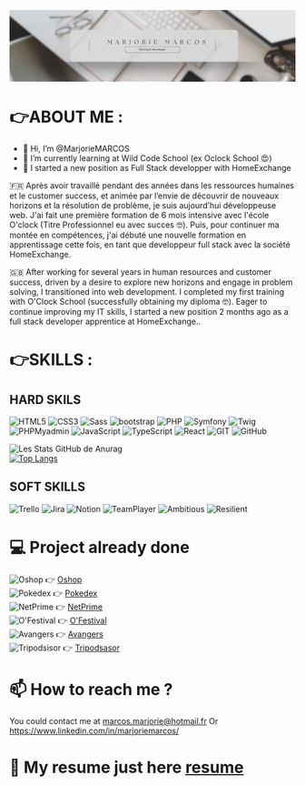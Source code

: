 ![Cover](https://github.com/MarjorieMARCOS/MarjorieMARCOS/blob/main/banner.png)

# 👉ABOUT ME : 

- 👋 Hi, I’m @MarjorieMARCOS 
- 🌱 I’m currently learning at Wild Code School (ex Oclock School 😍)
- 💞️ I started a new position as Full Stack developper with HomeExchange

🇫🇷 Après avoir travaillé pendant des années dans les ressources humaines et le customer success, et animée par l’envie de découvrir de nouveaux horizons et
la résolution de problème, je suis aujourd’hui développeuse web. J'ai fait une première formation de 6 mois intensive avec l'école O'clock (Titre Professionnel eu avec succes 🤓).
Puis, pour continuer ma montée en compétences, j'ai débuté une nouvelle formation en apprentissage cette fois, en tant que developpeur full stack avec la société HomeExchange.

🇬🇧 After working for several years in human resources and customer success, driven by a desire to explore new horizons and engage in problem solving, I transitioned into web development. I completed my first training with O'Clock School (successfully obtaining my diploma 🤓).
Eager to continue improving my IT skills, I started a new position 2 months ago as a full stack developer apprentice at HomeExchange.. 

# 👉SKILLS : 
## HARD SKILS
<p>   
    <img alt="HTML5" src="https://img.shields.io/badge/HTML5-E34F26?style=for-the-badge&logo=html5&logoColor=white" />
    <img alt="CSS3" src="https://img.shields.io/badge/CSS3-1572B6?style=for-the-badge&logo=css3&logoColor=white" />
    <img alt="Sass" src="https://img.shields.io/badge/Sass-CC6699?style=for-the-badge&logo=sass&logoColor=white" />
    <img alt="bootstrap" src="https://img.shields.io/badge/Bootstrap-7952B3?logo=bootstrap&logoColor=fff&style=for-the-badge" />
    <img alt="PHP" src="https://img.shields.io/badge/PHP-777BB4?style=for-the-badge&logo=php&logoColor=white" />
    <img alt="Symfony" src="https://img.shields.io/badge/Symfony-000?logo=symfony&logoColor=fff&style=for-the-badge" />
    <img alt="Twig" src="https://img.shields.io/badge/Twig-000?logo=twig&logoColor=fff&style=for-the-badge" />
    <img alt="PHPMyadmin" src="https://img.shields.io/badge/phpMyAdmin-6C78AF?logo=phpmyadmin&logoColor=fff&style=for-the-badge" />
    <img alt="JavaScript" src="https://img.shields.io/badge/JavaScript-F7DF1E?style=for-the-badge&logo=javascript&logoColor=black" />
    <img alt="TypeScript" src="https://img.shields.io/badge/TypeScript-007ACC?style=for-the-badge&logo=typescript&logoColor=white" />
    <img alt="React" src="https://img.shields.io/badge/React-20232A?style=for-the-badge&logo=react&logoColor=61DAFB" />
    <img alt="GIT" src="https://img.shields.io/badge/GIT-E44C30?style=for-the-badge&logo=git&logoColor=white" />
    <img alt="GitHub" src="https://img.shields.io/badge/GitHub-100000?style=for-the-badge&logo=github&logoColor=white" />
</p>

![Les Stats GitHub de Anurag](https://github-readme-stats.vercel.app/api?username=marjoriemarcos&show_icons=true&theme=radical)
<br>
[![Top Langs](https://github-readme-stats.vercel.app/api/top-langs/?username=marjoriemarcos&layout=compact&theme=radical)](https://github.com/marjoriemarcos/github-readme-stats)
<br>


## SOFT SKILLS

<p>
    <img alt="Trello" src="https://img.shields.io/badge/Trello-0052CC?style=for-the-badge&logo=trello&logoColor=white" />
    <img alt="Jira" src="https://img.shields.io/badge/Jira-0052CC?logo=jira&logoColor=fff&style=for-the-badge" />
    <img alt="Notion" src="https://img.shields.io/badge/Notion-000000?style=for-the-badge&logo=notion&logoColor=white" />
    <img alt="TeamPlayer" src="https://img.shields.io/badge/TEAMPLAYER-blue?style=for-the-badge" />
    <img alt="Ambitious" src="https://img.shields.io/badge/AMBITIOUS-blue?style=for-the-badge" />
    <img alt="Resilient" src="https://img.shields.io/badge/RESILIENT-blue?style=for-the-badge" />
</p>

# 💻 Project already done

<img alt="Oshop" src="https://img.shields.io/badge/Oshop-green?style=for-the-badge" /> 👉 [Oshop](https://github.com/marjoriemarcos/O-Shop)
<br>
<img alt="Pokedex" src="https://img.shields.io/badge/Pokedex-red?style=for-the-badge" /> 👉 [Pokedex](https://github.com/marjoriemarcos/Pokedex)
<br>
<img alt="NetPrime" src="https://img.shields.io/badge/NetPrime-blue?style=for-the-badge" /> 👉 [NetPrime](https://github.com/marjoriemarcos/NetPrime)
<br>
<img alt="O'Festival" src="https://img.shields.io/badge/O'Festival-blue?style=for-the-badge" /> 👉 [O'Festival](https://github.com/marjoriemarcos/O-Festival)
<br>
<img alt="Avangers" src="https://img.shields.io/badge/Avangers-red?style=for-the-badge" /> 👉 [Avangers](https://marjoriemarcos.github.io/avangers/)
<br>
<img alt="Tripodsisor" src="https://img.shields.io/badge/Tripodsisor-green?style=for-the-badge" /> 👉 [Tripodsasor](https://marjoriemarcos.github.io/tripodvisor/)

# 📫 How to reach me ? 
You could contact me at marcos.marjorie@hotmail.fr
Or https://www.linkedin.com/in/marjoriemarcos/ 

# 🌟 My resume just here [resume](Resume.pdf)



